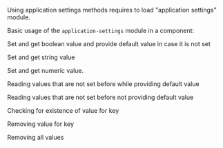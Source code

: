 Using application settings methods requires to load "application settings" module.

Basic usage of the `application-settings` module in a component:
<snippet id='app-settings-code'/>

Set and get boolean value and provide default value in case it is not set
<snippet id='app-settings-bool-code'/>

Set and get string value
<snippet id='app-settings-string-code'/>

Set and get numeric value.
<snippet id='app-settings-number-code'/>

Reading values that are not set before while providing default value
<snippet id='app-settings-default-value-code'/>

Reading values that are not set before not providing default value
<snippet id='app-settings-no-value-code'/>

Checking for existence of value for key
<snippet id='app-settings-no-key-code'/>

Removing value for key
<snippet id='app-settings-remove-key-code'/>

Removing all values
<snippet id='app-settings-remove-all-code'/>